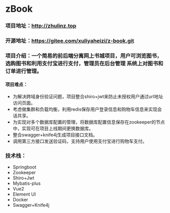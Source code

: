 # zBook

### 项目地址：http://zhulinz.top 		
### 开源地址：https://gitee.com/xuliyaheizi/z-book.git 

### 项目介绍：一个简易的前后端分离网上书城项目，用户可浏览图书，选购图书和利用支付宝进行支付，管理员在后台管理 系统上对图书和订单进行管理。 

#### 项目难点： 

- 为解决跨域身份验证问题，项目整合shiro+jwt来防止未授权用户通过url地址访问页面。 
- 考虑做集群和负载均衡，利用redis保存用户登录信息和购物车信息来实现会话共享。 
- 为实现对多个数据库配置的管理，将数据库配置信息保存在zookeeper的节点中，实现可在项目上线期间更换数据库。 
- 整合swagger+knife4j生成项目接口文档。 
- 调用第三方接口发送验证码，支持用户使用支付宝进行购物车支付。

### 技术栈：
- Springboot
- Zookeeper
- Shiro+Jwt
- Mybatis-plus
- Vue2
- Element UI
- Docker
- Swagger+Knife4j 

